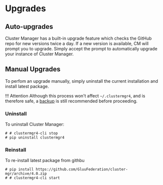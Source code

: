 # Upgrades

## Auto-upgrades
Cluster Manager has a built-in upgrade feature which checks the GitHub repo for new versions twice a day. If a new version is available, CM will prompt you to upgrade. Simply accept the prompt to automatically upgrade your instance of Cluster Manager. 

## Manual Upgrades
To perfom an upgrade manually, simply uninstall the current installation and install latest package. 

!!! Attention
    Although this process won't affect `~/.clustermgr4`, and is therefore safe, a [backup](./backup.md) is still recommended before proceeding. 

### Uninstall
To uninstall Cluster Manager:

```
# # clustermgr4-cli stop
# pip uninstall clustermgr4
```

### Reinstall
To re-install latest package from githbu

```
# pip install https://github.com/GluuFederation/cluster-mgr/archive/4.0.zip
# # clustermgr4-cli start
```
